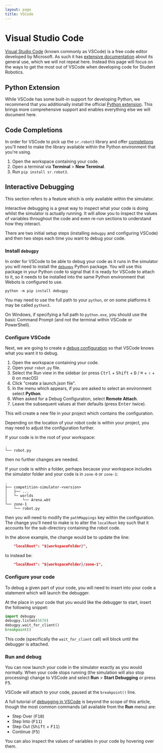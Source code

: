 ```yaml
---
layout: page
title: VSCode
---
```


# Visual Studio Code

[Visual Studio Code][vscode] (known commonly as VSCode) is a free code editor
developed by Microsoft. As such it has [extensive documentation][vscode-docs]
about its general use, which we will not repeat here. Instead this page will
focus on the ways to get the most out of VSCode when developing code for Student
Robotics.

<!-- We link to the homepage as that has a big install button --->
[vscode]: https://code.visualstudio.com
<!-- but we also want to link directly to their docs so people have a starting point --->
[vscode-docs]: https://code.visualstudio.com/docs

## Python Extension

While VSCode has some built-in support for developing Python, we recommend that
you additionally install the official [Python extension][ms-python.python]. This
brings more comprehensive support and enables everything else we will document
here.

[ms-python.python]: https://marketplace.visualstudio.com/items?itemName=ms-python.python

## Code Completions

In order for VSCode to pick up the `sr.robot3` library and offer [completions][code-completion]
you'll need to make the library available within the Python environment that you're using.

1. Open the workspace containing your code.
2. Open a terminal via **Terminal** > **New Terminal**.
3. Run `pip install sr.robot3`.

[code-completion]: https://en.wikipedia.org/wiki/Autocomplete#In_source_code_editors

## Interactive Debugging

<div class="info">
This section refers to a feature which is only available within the simulator.
<!--
Pedantic note: yes, you can actually make this work on the kits too (very easily
it turns out), however the steps to set this up on the kits are a bit different
so for now we just document the simulator version.
-->
</div>

Interactive debugging is a great way to inspect what your code is doing whilst
the simulator is actually running. It will allow you to inspect the values of
variables throughout the code and even re-run sections to understand how they
interact.

There are two initial setup steps (installing `debugpy` and configuring VSCode)
and then two steps each time you want to debug your code.

### Install `debugpy`

In order for VSCode to be able to debug your code as it runs in the simulator
you will need to install the [`debugpy`][debugpy] Python package. You will use
this package in your Python code to signal that it is ready for VSCode to attach
to it, so it needs to be installed into the same Python environment that Webots
is configured to use.

``` shell
python -m pip install debugpy
```

You may need to use the full path to your `python`, or on some platforms it may
be called `python3`.

On Windows, if specifying a full path to `python.exe`, you should use the basic
Command Prompt (and not the terminal within VSCode or PowerShell).

### Configure VSCode

Next, we are going to create a [debug configuration][debug-config] so that
VSCode knows what you want it to debug.

<!--
If the user hasn't activated their Python extension in the current editor
session then it won't yet have registered itself. Additionally if the currently
focused file is not a Python file then they will be asked for the environment
they want to debug. Avoid both of these by instructing the user to open their
`robot.py` before attempting to configure debugging.
-->

1. Open the workspace containing your code.
2. Open your `robot.py` file.
3. Select the Run view in the sidebar (or press
   <kbd>Ctrl</kbd> + <kbd>Shift</kbd> + <kbd>D</kbd> /
   <kbd>⌘</kbd> + <kbd>⇧</kbd> + <kbd>D</kbd> on macOS)
4. Click "create a launch.json file".
5. In the menu which appears, if you are asked to select an environment select **Python**.
6. When asked for a Debug Configuration, select **Remote Attach**.
7. Leave the subsequent values at their defaults (press <kbd>Enter</kbd> twice).

This will create a new file in your project which contains the configuration.

Depending on the location of your robot code is within your project, you may
need to adjust the configuration further.

If your code is in the root of your workspace:

```
.
└── robot.py
```

then no further changes are needed.

If your code is within a folder, perhaps because your workspace includes the
simulator folder and your code is in `zone-0` or `zone-1`:

```
.
├── competition-simulator-<version>
│   ├── ...
│   └─ worlds
│       └── Arena.wbt
└── zone-1
    └── robot.py
```

then you will need to modify the `pathMappings` key within the configuration.
The change you'll need to make is to alter the `localRoot` key such that it
accounts for the sub-directory containing the robot code.

In the above example, the change would be to update the line:

``` json
    "localRoot": "${workspaceFolder}",
```

to instead be:

``` json
    "localRoot": "${workspaceFolder}/zone-1",
```

[debugpy]: https://pypi.org/project/debugpy/
[debug-config]: https://code.visualstudio.com/docs/python/debugging

### Configure your code

To debug a given part of your code, you will need to insert into your code a
statement which will launch the debugger.

At the place in your code that you would like the debugger to start, insert the
following snippet:

``` python
import debugpy
debugpy.listen(5678)
debugpy.wait_for_client()
breakpoint()
```

This code (specifically the `wait_for_client` call) will block until the
debugger is attached.

### Run and debug

You can now launch your code in the simulator exactly as you would normally.
When your code stops running (the simulation will also stop processing) change
to VSCode and select **Run** > **Start Debugging** or press <kbd>F5</kbd>.

VSCode will attach to your code, paused at the `breakpoint()`  line.

A full tutorial of [debugging in VSCode][vscode-debugging] is beyond the scope
of this article, though the most common commands (all available from the **Run**
menu) are:

* Step Over (<kbd>F10</kbd>)
* Step Into (<kbd>F11</kbd>)
* Step Out (<kbd>Shift</kbd> + <kbd>F11</kbd>)
* Continue (<kbd>F5</kbd>)

You can also inspect the values of variables in your code by hovering over them.

[vscode-debugging]: https://code.visualstudio.com/docs/editor/debugging
